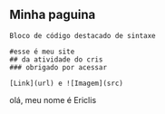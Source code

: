 ## Minha paguina

```remarcação
Bloco de código destacado de sintaxe

#esse é meu site
## da atividade do cris
### obrigado por acessar

[Link](url) e ![Imagem](src)
```
olá, meu nome é Ericlis
